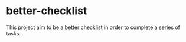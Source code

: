 # better-checklist
This project aim to be a better checklist in order to complete a series of tasks. 
